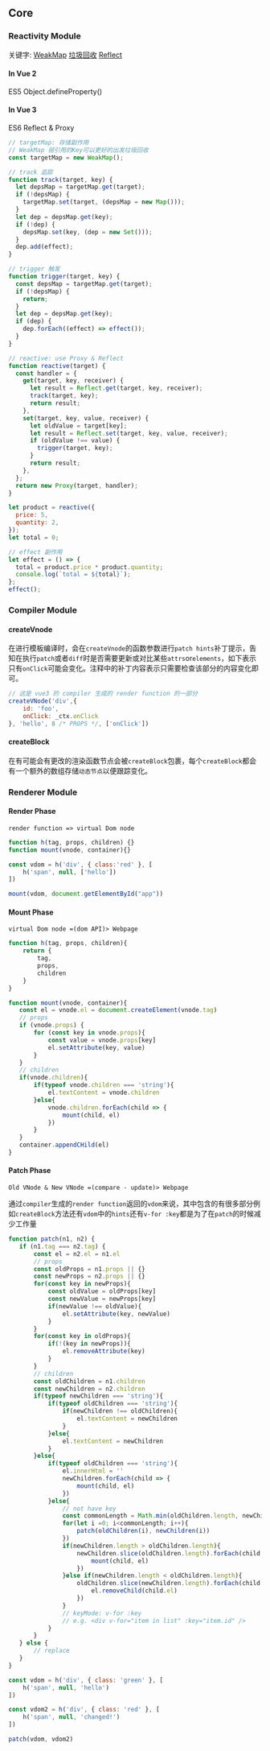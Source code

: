 ## Core

### Reactivity Module

关键字:
[WeakMap](https://developer.mozilla.org/zh-CN/docs/Web/JavaScript/Reference/Global_Objects/WeakMap)
[垃圾回收](https://zh.javascript.info/garbage-collection)
[Reflect](https://wangdoc.com/es6/reflect.html)

#### In Vue 2  
ES5 Object.defineProperty()  
#### In Vue 3  
ES6 Reflect & Proxy  

```js
// targetMap: 存储副作用
// WeakMap 弱引用的Key可以更好的出发垃圾回收
const targetMap = new WeakMap();

// track 追踪
function track(target, key) {
  let depsMap = targetMap.get(target);
  if (!depsMap) {
    targetMap.set(target, (depsMap = new Map()));
  }
  let dep = depsMap.get(key);
  if (!dep) {
    depsMap.set(key, (dep = new Set()));
  }
  dep.add(effect);
}

// trigger 触发
function trigger(target, key) {
  const depsMap = targetMap.get(target);
  if (!depsMap) {
    return;
  }
  let dep = depsMap.get(key);
  if (dep) {
    dep.forEach((effect) => effect());
  }
}

// reactive: use Proxy & Reflect
function reactive(target) {
  const handler = {
    get(target, key, receiver) {
      let result = Reflect.get(target, key, receiver);
      track(target, key);
      return result;
    },
    set(target, key, value, receiver) {
      let oldValue = target[key];
      let result = Reflect.set(target, key, value, receiver);
      if (oldValue !== value) {
        trigger(target, key);
      }
      return result;
    },
  };
  return new Proxy(target, handler);
}

let product = reactive({
  price: 5,
  quantity: 2,
});
let total = 0;

// effect 副作用
let effect = () => {
  total = product.price * product.quantity;
  console.log(`total = ${total}`);
};
effect();
```

### Compiler Module

#### createVnode

在进行模板编译时，会在`createVnode`的函数参数进行`patch hints`补丁提示，告知在执行`patch`或者`diff`时是否需要更新或对比某些`attrs`or`elements`，如下表示只有`onClick`可能会变化。注释中的补丁内容表示只需要检查该部分的内容变化即可。
```js
// 这是 vue3 的 compiler 生成的 render function 的一部分
createVNode('div',{
    id: 'foo',
    onClick: _ctx.onClick
}, 'hello', 8 /* PROPS */, ['onClick'])
```

#### createBlock

在有可能会有更改的渲染函数节点会被`createBlock`包裹，每个`createBlock`都会有一个额外的数组存储`动态节点`以便跟踪变化。

### Renderer Module

#### Render Phase

 `render function => virtual Dom node`

```js
function h(tag, props, children) {}
function mount(vnode, container){}

const vdom = h('div', { class:'red' }, [
    h('span', null, ['hello'])
])

mount(vdom, document.getElementById("app"))
```

#### Mount Phase

 `virtual Dom node =(dom API)> Webpage`

 ```js
 function h(tag, props, children){
     return {
         tag,
         props,
         children
     }
 }

 function mount(vnode, container){
    const el = vnode.el = document.createElement(vnode.tag)
    // props
    if (vnode.props) {
        for (const key in vnode.props){
            const value = vnode.props[key]
            el.setAttribute(key, value)
        }
    }
    // children
    if(vnode.children){
        if(typeof vnode.children === 'string'){
            el.textContent = vnode.children
        }else{
            vnode.children.forEach(child => {
                mount(child, el)
            })
        }
    }
    container.appendCHild(el)
 }
 ```

#### Patch Phase

 `Old VNode & New VNode =(compare - update)> Webpage`  
 
 通过`compiler`生成的`render function`返回的`vdom`来说，其中包含的有很多部分例如`createBlock`方法还有`vdom`中的`hints`还有`v-for :key`都是为了在`patch`的时候减少工作量

 ```js
 function patch(n1, n2) {
    if (n1.tag === n2.tag) {
        const el = n2.el = n1.el
        // props
        const oldProps = n1.props || {}
        const newProps = n2.props || {}
        for(const key in newProps){
            const oldValue = oldProps[key]
            const newValue = newProps[key]
            if(newValue !== oldValue){
                el.setAttribute(key, newValue)
            }
        } 
        for(const key in oldProps){
            if(!(key in newProps)){
                el.removeAttribute(key)
            }
        }
        // children
        const oldChildren = n1.children
        const newChildren = n2.children
        if(typeof newChildren === 'string'){
            if(typeof oldChildren === 'string'){
                if(newChildren !== oldChildren){
                    el.textContent = newChildren
                }
            }else{
                el.textContent = newChildren
            }
        }else{
            if(typeof oldChildren === 'string'){
                el.innerHtml = ''
                newChildren.forEach(child => {
                    mount(child, el)
                })
            }else{
                // not have key
                const commonLength = Math.min(oldChildren.length, newChildren.length)
                for(let i =0; i<commonLength; i++){
                    patch(oldChildren(i), newChildren(i))
                })
                if(newChildren.length > oldChildren.length){
                    newChildren.slice(oldChildren.length).forEach(child => {
                        mount(child, el)
                    })
                }else if(newChildren.length < oldChildren.length){
                    oldChildren.slice(newChildren.length).forEach(child => {
                        el.removeChild(child.el)
                    })
                }
                // keyMode: v-for :key
                // e.g. <div v-for="item in list" :key="item.id" />
            }
        }
    } else {
        // replace
    }
 }

 const vdom = h('div', { class: 'green' }, [
     h('span', null, 'hello')
 ])

 const vdom2 = h('div', { class: 'red' }, [
     h('span', null, 'changed!')
 ])

 patch(vdom, vdom2)
 ```
